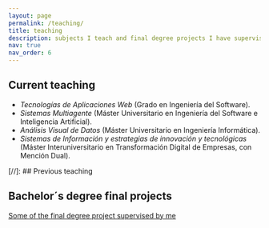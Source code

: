 ```yaml
---
layout: page
permalink: /teaching/
title: teaching
description: subjects I teach and final degree projects I have supervised
nav: true
nav_order: 6
---
```


## Current teaching
- *Tecnologías de Aplicaciones Web* (Grado en Ingeniería del Software).
- *Sistemas Multiagente* (Máster Universitario en Ingeniería del Software e Inteligencia Artificial).
- *Análisis Visual de Datos* (Máster Universitario en Ingeniería Informática).
- *Sistemas de Información y estrategias de innovación y tecnológicas* (Máster Interuniversitario en Transformación Digital de Empresas, con Mención Dual).

[//]: ## Previous teaching


## Bachelor´s degree final projects
[Some of the final degree project supervised by me](https://jabega.uma.es/discovery/search?query=any,contains,eduardo%20guzman&tab=default&search_scope=MyInstitution&sortby=date_d&vid=34CBUA_UMA:VU1&facet=searchcreationdate,include,1999%7C,%7C2023&facet=rtype,exclude,articles&mfacet=creator,include,Guzmán%20De%20Los%20Riscos%20Eduardo,1&mfacet=creator,include,Guzmán%20De%20Los%20Riscos%20Eduardo%20Francisco,1&offset=0)
